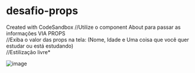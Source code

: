 # desafio-props
Created with CodeSandbox
//Utilize o component About para passar as  informações VIA PROPS  
//Exiba o valor das props na tela: (Nome, Idade e Uma coisa que você quer estudar ou está estudando)  
//Estilização livre*  

![image](https://user-images.githubusercontent.com/17839848/159378106-d71395df-c5c0-4fee-8329-d01e324f18fb.png)
